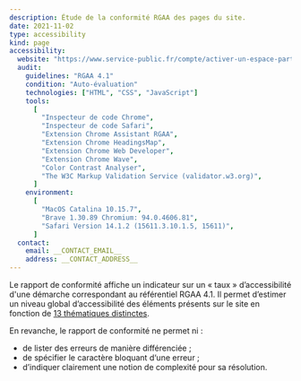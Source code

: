 ```yaml
---
description: Étude de la conformité RGAA des pages du site.
date: 2021-11-02
type: accessibility
kind: page
accessibility:
  website: "https://www.service-public.fr/compte/activer-un-espace-particulier?lienDemarche=https://psl.service-public.fr/mademarche/recensementCitoyen/demarche"
  audit:
    guidelines: "RGAA 4.1"
    condition: "Auto-évaluation"
    technologies: ["HTML", "CSS", "JavaScript"]
    tools:
      [
        "Inspecteur de code Chrome",
        "Inspecteur de code Safari",
        "Extension Chrome Assistant RGAA",
        "Extension Chrome HeadingsMap",
        "Extension Chrome Web Developer",
        "Extension Chrome Wave",
        "Color Contrast Analyser",
        "The W3C Markup Validation Service (validator.w3.org)",
      ]
    environment:
      [
        "MacOS Catalina 10.15.7",
        "Brave 1.30.89 Chromium: 94.0.4606.81",
        "Safari Version 14.1.2 (15611.3.10.1.5, 15611)",
      ]
  contact:
    email: __CONTACT_EMAIL__
    address: __CONTACT_ADDRESS__
---
```


Le rapport de conformité affiche un indicateur sur un « taux » d’accessibilité
d'une démarche correspondant au référentiel RGAA 4.1. Il permet d’estimer un
niveau global d’accessibilité des éléments présents sur le site en fonction de
[13 thématiques distinctes](/rgaa/4.1/criteres/).

En revanche, le rapport de conformité ne permet ni :

- de lister des erreurs de manière différenciée ;
- de spécifier le caractère bloquant d‘une erreur ;
- d’indiquer clairement une notion de complexité pour sa résolution.
